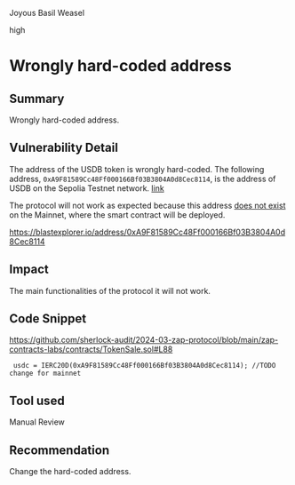 Joyous Basil Weasel

high

# Wrongly hard-coded address

## Summary
Wrongly hard-coded address.

## Vulnerability Detail
The address of the USDB token is wrongly hard-coded. The following address, `0xA9F81589Cc48Ff000166Bf03B3804A0d8Cec8114`, is the address of USDB on the Sepolia Testnet network. [link](https://testnet.blastscan.io/token/0xA9F81589Cc48Ff000166Bf03B3804A0d8Cec8114)

The protocol will not work as expected because this address [does not exist](https://blastexplorer.io/address/0xA9F81589Cc48Ff000166Bf03B3804A0d8Cec8114) on the Mainnet, where the smart contract will be deployed.


https://blastexplorer.io/address/0xA9F81589Cc48Ff000166Bf03B3804A0d8Cec8114

## Impact
The main functionalities of the protocol it will not work. 

## Code Snippet
https://github.com/sherlock-audit/2024-03-zap-protocol/blob/main/zap-contracts-labs/contracts/TokenSale.sol#L88

```solidity
 usdc = IERC20D(0xA9F81589Cc48Ff000166Bf03B3804A0d8Cec8114); //TODO change for mainnet
```
## Tool used

Manual Review

## Recommendation
Change the hard-coded address. 
